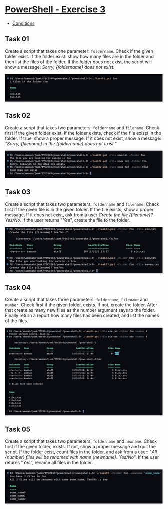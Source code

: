 # [PowerShell - Exercise 3](https://ttc2060.pages.labranet.jamk.fi/Powershell/25-tasks/#powershell-3)

- [Conditions](https://ttc2060.pages.labranet.jamk.fi/Powershell/06-Conditions/)

Task 01
---
Create a script that takes one parameter: `foldername`. Check if the given folder exist. If the folder exist: show how many files are in the folder and then list the files of the folder. If the folder does not exist, the script will show a message: _Sorry, {foldername} does not exist._

![Task 01](./task01.png)

Task 02
---

Create a script that takes two parameters: `foldername` and `filename`. Check first if the given folder exist. If the folder exists, check if the file exists in the folder. If true, show a proper message. If it does not exist, show a message: _"Sorry, {filename} in the {foldername} does not exist."_

![Task 02](./task02.png)

Task 03
---

Create a script that takes two parameters: `foldername` and `filename`. Check first if the given file is in the given folder. If the file exists, show a proper message. If it does not exist, ask from a user _Create the file {filename}? Yes/No_. If the user returns "_Yes_", create the file to the folder.

![Task 03](./task03.png)

Task 04
---

Create a script that takes three parameters: `foldername`, `filename` and `number`. Check first if the given folder, exists. If not, create the folder. After that create as many new files as the number argument says to the folder. Finally return a report how many files has been created, and list the names of the files.

![Task 04](./task04.png)

Task 05
---

Create a script that takes two parameters: `foldername` and `newname`. Check first if the given folder, exists. If not, show a proper message and quit the script. If the folder exist, count files in the folder, and ask from a user: "_All {number} files will be renamed with name {newname}. Yes/No_". If the user returns "_Yes_", rename all files in the folder.

![Task 05](./task05.png)

